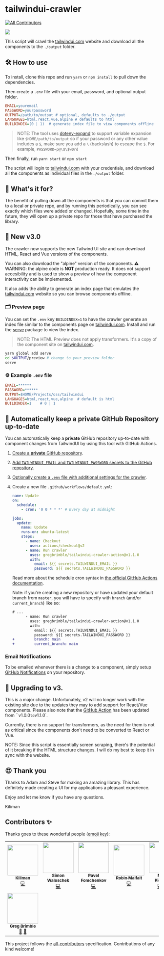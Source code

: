 # tailwindui-crawler

<!-- ALL-CONTRIBUTORS-BADGE:START - Do not remove or modify this section -->
[![All Contributors](https://img.shields.io/badge/all_contributors-8-orange.svg?style=flat-square)](#contributors-)
<!-- ALL-CONTRIBUTORS-BADGE:END -->

<img src="./images/tailwindui-crawler.png">

This script will crawl the [tailwindui.com](https://tailwindui.com) website and download all the
components to the `./output` folder.

## 🛠 How to use

To install, clone this repo and run `yarn` or `npm install` to pull down the dependencies.

Then create a `.env` file with your email, password, and optional output folder.

```ini
EMAIL=youremail
PASSWORD=yourpassword
OUTPUT=/path/to/output # optional, defaults to ./output
LANGUAGES=html,react,vue,alpine # defaults to html
BUILDINDEX=(0 | 1)  # generate index file to view components offline
```

> NOTE: The tool uses [dotenv-expand](https://github.com/motdotla/dotenv-expand) to support variable expansion like `$HOME/path/to/output`
> so if your password or any other value includes a `$`, make sure you add a `\` (backslash) to
> escape the `$`. For example, `PASSWORD=p@\$\$w0rd`

Then finally, run `yarn start` or `npm start`

The script will login to [tailwindui.com](https://tailwindui.com) with your credentials, and download all the
components as individual files in the `./output` folder.

## 🤔 What's it for?

The benefit of pulling down all the components is that you can commit them to a local or
private repo, and by running this periodically, you can see exactly which files were added
or changed. Hopefully, some time in the future, they will open up a private repo for those
that have purchased the library.

## 🚀 New v3.0

The crawler now supports the new Tailwind UI site and can download HTML, React
and Vue versions of the components.

You can also download the "alpine" version of the components. ⚠️ WARNING: the
alpine code is **NOT** production ready. It does not support accesibility and
is used to show a preview of how the component interactivity can be implemented.

It also adds the ability to generate an index page that emulates the [tailwindui.com](https://tailwindui.com) website
so you can browse components offline.

### 🗂 Preview page

You can set the `.env` key `BUILDINDEX=1` to have the crawler generate an index file similar to the components
page on [tailwindui.com](https://tailwindui.com). Install and run the [serve](https://www.npmjs.com/package/serve) package
to view the index.

> NOTE: The HTML Preview does not apply transformers. It's a copy of the
> component site on [tailwindui.com](https://tailwindui.com).

```bash
yarn global add serve
cd $OUTPUT/preview # change to your preview folder
serve
```

### ⚙️ Example `.env` file

```ini
EMAIL=******
PASSWORD=******
OUTPUT=$HOME/Projects/oss/tailwindui
LANGUAGES=html,react,vue,alpine  # default is html
BUILDINDEX=1    # 0 | 1
```

## 🤖 Automatically keep a **private** GitHub Repository up-to-date

You can automatically keep a **private** GitHub repository up-to-date with component changes from TailwindUI by using this tool with GitHub Actions.

1. [Create a **private** GitHub repository](https://github.com/new/).
1. [Add `TAILWINDUI_EMAIL` and `TAILWINDUI_PASSWORD` secrets to the GitHub repository](https://help.github.com/en/actions/configuring-and-managing-workflows/creating-and-storing-encrypted-secrets#creating-encrypted-secrets).
1. [Optionally create a `.env` file with additional settings for the crawler](#%EF%B8%8F-example-env-file).
1. Create a new file `.github/workflows/default.yml`:

   ```yml
   name: Update
   on:
     schedule:
       - cron: '0 0 * * *' # Every day at midnight

   jobs:
     update:
       name: Update
       runs-on: ubuntu-latest
       steps:
         - name: Checkout
           uses: actions/checkout@v2
         - name: Run crawler
           uses: gregbrimble/tailwindui-crawler-action@v1.1.0
           with:
             email: ${{ secrets.TAILWINDUI_EMAIL }}
             password: ${{ secrets.TAILWINDUI_PASSWORD }}
   ```

   Read more about the schedule cron syntax in [the official GitHub Actions documentation](https://help.github.com/en/actions/reference/events-that-trigger-workflows#scheduled-events-schedule).

   Note: if you're creating a new repository or have updated your default branch from `master`, you will have to specify with `branch` (and/or `current_branch`) like so:

   ```diff
   # ...
         - name: Run crawler
           uses: gregbrimble/tailwindui-crawler-action@v1.1.0
           with:
             email: ${{ secrets.TAILWINDUI_EMAIL }}
             password: ${{ secrets.TAILWINDUI_PASSWORD }}
   +         branch: main
   +         current_branch: main
   ```

### Email Notifications

To be emailed whenever there is a change to a component, simply setup [GitHub Notifications](https://help.github.com/en/github/administering-a-repository/about-email-notifications-for-pushes-to-your-repository#enabling-email-notifications-for-pushes-to-your-repository) on your repository.

## 🚦 Upgrading to v3.

This is a major change. Unfortunately, v2 will no longer work with the existing
site due to the updates they may to add support for React/Vue components. Please also note that the [GitHub Action](#-automatically-keep-a-private-github-repository-up-to-date) has been updated from ``v1.0.0`to`v1.1.0`.

Currently, there is no support for transformers, as the need for them is not
as critical since the components don't need to be converted to React or Vue.

NOTE: Since this script is essentially screen scraping, there's the potential
of it breaking if the HTML structure changes. I will do my best to keep it in sync with
the website.

## 😍 Thank you

Thanks to Adam and Steve for making an amazing library. This has definitely made creating
a UI for my applications a pleasant experience.

Enjoy and let me know if you have any questions.

Kiliman

## Contributors ✨

Thanks goes to these wonderful people ([emoji key](https://allcontributors.org/docs/en/emoji-key)):

<!-- ALL-CONTRIBUTORS-LIST:START - Do not remove or modify this section -->
<!-- prettier-ignore-start -->
<!-- markdownlint-disable -->
<table>
  <tr>
    <td align="center"><a href="https://github.com/kiliman"><img src="https://avatars3.githubusercontent.com/u/47168?v=4?s=100" width="100px;" alt=""/><br /><sub><b>Kiliman</b></sub></a><br /><a href="https://github.com/kiliman/tailwindui-crawler/commits?author=kiliman" title="Code">💻</a></td>
    <td align="center"><a href="http://www.cemfi.de"><img src="https://avatars0.githubusercontent.com/u/8217108?v=4?s=100" width="100px;" alt=""/><br /><sub><b>Simon Waloschek</b></sub></a><br /><a href="https://github.com/kiliman/tailwindui-crawler/commits?author=sonovice" title="Code">💻</a></td>
    <td align="center"><a href="https://github.com/nawok"><img src="https://avatars3.githubusercontent.com/u/159773?v=4?s=100" width="100px;" alt=""/><br /><sub><b>Pavel Fomchenkov</b></sub></a><br /><a href="https://github.com/kiliman/tailwindui-crawler/commits?author=nawok" title="Code">💻</a></td>
    <td align="center"><a href="https://robinmalfait.com"><img src="https://avatars2.githubusercontent.com/u/1834413?v=4?s=100" width="100px;" alt=""/><br /><sub><b>Robin Malfait</b></sub></a><br /><a href="https://github.com/kiliman/tailwindui-crawler/commits?author=RobinMalfait" title="Code">💻</a></td>
    <td align="center"><a href="https://miguelpiedrafita.com"><img src="https://avatars0.githubusercontent.com/u/23558090?v=4?s=100" width="100px;" alt=""/><br /><sub><b>Miguel Piedrafita</b></sub></a><br /><a href="https://github.com/kiliman/tailwindui-crawler/commits?author=m1guelpf" title="Code">💻</a> <a href="https://github.com/kiliman/tailwindui-crawler/commits?author=m1guelpf" title="Documentation">📖</a> <a href="#ideas-m1guelpf" title="Ideas, Planning, & Feedback">🤔</a></td>
    <td align="center"><a href="https://github.com/vladdu"><img src="https://avatars0.githubusercontent.com/u/9707?v=4?s=100" width="100px;" alt=""/><br /><sub><b>Vlad Dumitrescu</b></sub></a><br /><a href="https://github.com/kiliman/tailwindui-crawler/commits?author=vladdu" title="Documentation">📖</a></td>
    <td align="center"><a href="https://github.com/vesper8"><img src="https://avatars1.githubusercontent.com/u/816028?v=4?s=100" width="100px;" alt=""/><br /><sub><b>C-Bass</b></sub></a><br /><a href="https://github.com/kiliman/tailwindui-crawler/commits?author=vesper8" title="Code">💻</a></td>
  </tr>
  <tr>
    <td align="center"><a href="https://gregbrimble.com/"><img src="https://avatars.githubusercontent.com/u/8484333?v=4?s=100" width="100px;" alt=""/><br /><sub><b>Greg Brimble</b></sub></a><br /><a href="https://github.com/kiliman/tailwindui-crawler/commits?author=GregBrimble" title="Documentation">📖</a> <a href="#tool-GregBrimble" title="Tools">🔧</a></td>
  </tr>
</table>

<!-- markdownlint-restore -->
<!-- prettier-ignore-end -->

<!-- ALL-CONTRIBUTORS-LIST:END -->

This project follows the [all-contributors](https://github.com/all-contributors/all-contributors) specification. Contributions of any kind welcome!
